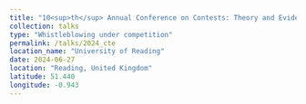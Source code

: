 ```yaml
---
title: "10<sup>th</sup> Annual Conference on Contests: Theory and Evidence"
collection: talks
type: "Whistleblowing under competition"
permalink: /talks/2024_cte
location_name: "University of Reading"
date: 2024-06-27
location: "Reading, United Kingdom"
latitude: 51.440
longitude: -0.943
---
```


